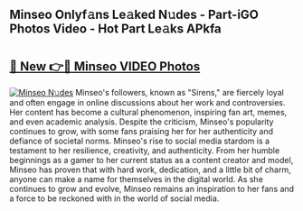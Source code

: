 ## Minseo Onlyf𝚊ns Le𝚊ked N𝚞des - Part-iGO Photos Video - Hot Part Le𝚊ks APkfa

# <h2><a href="http://ab51658.deff.icu/?id=Minseo">🔗 New 👉🔴 Minseo VIDEO Photos</a></h2>

[![Minseo N𝚞des](https://i.imgur.com/rIISA9y.gif)](http://ab51658.deff.icu/?id=Minseo)
Minseo's followers, known as "Sirens," are fiercely loyal and often engage in online discussions about her work and controversies. Her content has become a cultural phenomenon, inspiring fan art, memes, and even academic analysis. Despite the criticism, Minseo's popularity continues to grow, with some fans praising her for her authenticity and defiance of societal norms. Minseo's rise to social media stardom is a testament to her resilience, creativity, and authenticity. From her humble beginnings as a gamer to her current status as a content creator and model, Minseo has proven that with hard work, dedication, and a little bit of charm, anyone can make a name for themselves in the digital world. As she continues to grow and evolve, Minseo remains an inspiration to her fans and a force to be reckoned with in the world of social media.
